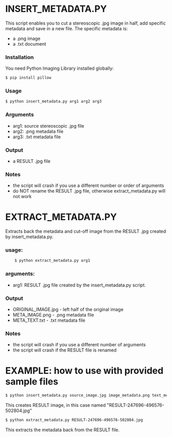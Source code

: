 # INSERT_METADATA.PY

This script enables you to cut a stereoscopic .jpg image in half, add specific metadata and save in a new file. The specific metadata is:
- a .png image
- a .txt document
 
### Installation

You need Python Imaging Library installed globally:
```sh
$ pip install pillow
```
### Usage
```sh
$ python insert_metadata.py arg1 arg2 arg3
```
### Arguments
- arg1: source stereoscopic .jpg file
- arg2: .png metadata file
- arg3: .txt metadata file

### Output
 - a RESULT .jpg file
 
### Notes
- the script will crash if you use a different number or order of arguments
- do NOT rename the RESULT .jpg file, otherwise extract_metadata.py will not work

# EXTRACT_METADATA.PY
Extracts back the metadata and cut-off image from the RESULT .jpg created by insert_metadata.py.
### usage:
```sh
	$ python extract_metadata.py arg1
```
### arguments:
- arg1: RESULT .jpg file created by the insert_metadata.py script.
### Output
- ORIGINAL_IMAGE.jpg - left half of the original image
- META_IMAGE.png - .png metadata file
- META_TEXT.txt - .txt metadata file
### Notes
- the script will crash if you use a different number of arguments
- the script will crash if the RESULT file is renamed
# EXAMPLE: how to use with provided sample files
```sh
$ python insert_metadata.py source_image.jpg image_metadata.png text_metadata.txt
```
This creates RESULT image, in this case named "RESULT-247696-496576-502804.jpg"
```sh
$ python extract_metadata.py RESULT-247696-496576-502804.jpg
```
This extracts the metadata back from the RESULT file.


